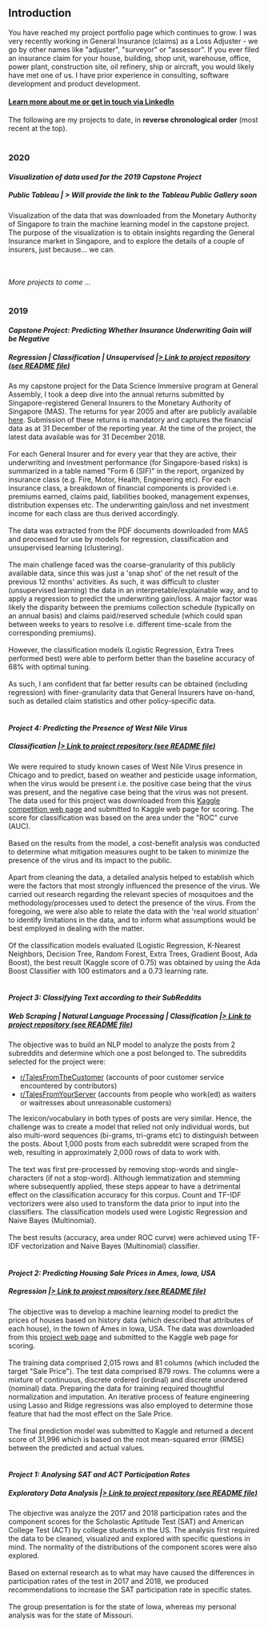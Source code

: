 
## Introduction
You have reached my project portfolio page which continues to grow. I was very recently working in General Insurance (claims) as a Loss Adjuster - we go by other names like "adjuster", "surveyor" or "assessor". If you ever filed an insurance claim for your house, building, shop unit, warehouse, office, power plant, construction site, oil refinery, ship or aircraft, you would likely have met one of us. I have prior experience in consulting, software development and product development.

#### <a style="font-weight:bold" href="https://www.linkedin.com/in/irwinwei" target="_blank">Learn more about me or get in touch via LinkedIn</a>

The following are my projects to date, in **reverse chronological order** (most recent at the top).
<br><br>

### 2020

#### *Visualization of data used for the 2019 Capstone Project*
##### *Public Tableau | > Will provide the link to the Tableau Public Gallery soon*
Visualization of the data that was downloaded from the Monetary Authority of Singapore to train the machine learning model in the capstone project. The purpose of the visualization is to obtain insights regarding the General Insurance market in Singapore, and to explore the details of a couple of insurers, just because... we can.

<br><br>
*More projects to come ...*
<br><br>

### 2019

#### *Capstone Project: Predicting Whether Insurance Underwriting Gain will be Negative*
##### *Regression | Classification | Unsupervised |<a href="https://www.github.com/irwinwei/GA-DSI-Capstone" target="_blank">> Link to project repository (see README file)</a>*
As my capstone project for the Data Science Immersive program at General Assembly, I took a deep dive into the annual returns submitted by Singapore-registered General Insurers to the Monetary Authority of Singapore (MAS). The returns for year 2005 and after are publicly available <a href="https://www.mas.gov.sg/statistics/insurance-statistics/insurance-company-returns" target="_blank">here</a>. Submission of these returns is mandatory and captures the financial data as at 31 December of the reporting year. At the time of the project, the latest data available was for 31 December 2018. <br><br>
For each General Insurer and for every year that they are active, their underwriting and investment performance (for Singapore-based risks) is summarized in a table named "Form 6 (SIF)" in the report, organized by insurance class (e.g. Fire, Motor, Health, Engineering etc). For each insurance class, a breakdown of financial components is provided i.e. premiums earned, claims paid, liabilities booked, management expenses, distribution expenses etc. The underwriting gain/loss and net investment income for each class are thus derived accordingly. <br><br>
The data was extracted from the PDF documents downloaded from MAS and processed for use by models for regression, classification and unsupervised learning (clustering).<br><br>
The main challenge faced was the coarse-granularity of this publicly available data, since this was just a 'snap shot' of the net result of the previous 12 months' activities. As such, it was difficult to cluster (unsupervised learning) the data in an interpretable/explainable way, and to apply a regression to predict the underwriting gain/loss.  A major factor was likely the disparity between the premiums collection schedule (typically on an annual basis) and claims paid/reserved schedule (which could span between weeks to years to resolve i.e. different time-scale from the corresponding premiums). <br><br>
However, the classification models (Logistic Regression, Extra Trees performed best) were able to perform better than the baseline accuracy of 68% with optimal tuning.<br><br>
As such, I am confident that far better results can be obtained (including regression) with finer-granularity data that General Insurers have on-hand, such as detailed claim statistics and other policy-specific data.<br><br>

#### *Project 4: Predicting the Presence of West Nile Virus*
##### *Classification |<a href="https://www.github.com/irwinwei/GA-DSI-Project-04" target="_blank">> Link to project repository (see README file)</a>*
We were required to study known cases of West Nile Virus presence in Chicago and to predict, based on weather and pesticide usage information, when the virus would be present i.e. the positive case being that the virus was present, and the negative case being that the virus was not present. The data used for this project was downloaded from this <a href="https://www.kaggle.com/c/predict-west-nile-virus/" target="_blank">Kaggle competition web page</a> and submitted to Kaggle web page for scoring. The score for classification was based on the area under the "ROC" curve (AUC).<br><br>
Based on the results from the model, a cost-benefit analysis was conducted to determine what mitigation measures ought to be taken to minimize the presence of the virus and its impact to the public.<br><br>
Apart from cleaning the data, a detailed analysis helped to establish which were the factors that most strongly influenced the presence of the virus. We carried out research regarding the relevant species of mosquitoes and the methodology/processes used to detect the presence of the virus. From the foregoing, we were also able to relate the data with the 'real world situation' to identify limitations in the data, and to inform what assumptions would be best employed in dealing with the matter.<br><br>
Of the classification models evaluated (Logistic Regression, K-Nearest Neighbors, Decision Tree, Random Forest, Extra Trees, Gradient Boost, Ada Boost), the best result (Kaggle score of 0.75) was obtained by using the Ada Boost Classifier with 100 estimators and a 0.73 learning rate.<br><br>

#### *Project 3: Classifying Text according to their SubReddits*
##### *Web Scraping | Natural Language Processing | Classification |<a href="https://www.github.com/irwinwei/GA-DSI-Project-03" target="_blank">> Link to project repository (see README file)</a>*
The objective was to build an NLP model to analyze the posts from 2 subreddits and determine which one a post belonged to. The subreddits selected for the project were:

- <a href="https://www.reddit.com/r/TalesFromTheCustomer" target="_blank">r/TalesFromTheCustomer</a> (accounts of poor customer service encountered by contributors)
- <a href="https://www.reddit.com/r/TalesFromYourServer" target="_blank">r/TalesFromYourServer</a> (accounts from people who work(ed) as waiters or waitresses about unreasonable customers)

The lexicon/vocabulary in both types of posts are very similar. Hence, the challenge was to create a model that relied not only individual words, but also multi-word sequences (bi-grams, tri-grams etc) to distinguish between the posts. About 1,000 posts from each subreddit were scraped from the web, resulting in approximately 2,000 rows of data to work with.<br><br>
The text was first pre-processed by removing stop-words and single-characters (if not a stop-word). Although lemmatization and stemming where subsequently applied, these steps appear to have a detrimental effect on the classification accuracy for this corpus. Count and TF-IDF vectorizers were also used to transform the data prior to input into the classifiers. The classification models used were Logistic Regression and Naive Bayes (Multinomial).<br><br>
The best results (accuracy, area under ROC curve) were achieved using TF-IDF vectorization and Naive Bayes (Multinomial) classifier.<br><br>

#### *Project 2: Predicting Housing Sale Prices in Ames, Iowa, USA*
##### *Regression |<a href="https://www.github.com/irwinwei/GA-DSI-Project-02" target="_blank">> Link to project repository (see README file)</a>*
The objective was to develop a machine learning model to predict the prices of houses based on history data (which described that attributes of each house), in the town of Ames in Iowa, USA. The data was downloaded from this <a href="https://www.kaggle.com/c/dsi-us-6-project-2-regression-challenge/overview" target="_blank">project web page</a> and submitted to the Kaggle web page for scoring.<br><br>
The training data comprised 2,015 rows and 81 columns (which included the target "Sale Price"). The test data comprised 879 rows. The columns were a mixture of continuous, discrete ordered (ordinal) and discrete unordered (nominal) data. Preparing the data for training required thoughtful normalization and imputation. An iterative process of feature engineering using Lasso and Ridge regressions was also employed to determine those feature that had the most effect on the Sale Price.<br><br>
The final prediction model was submitted to Kaggle and returned a decent score of 31,996 which is based on the root mean-squared error (RMSE) between the predicted and actual values.<br><br>

#### *Project 1: Analysing SAT and ACT Participation Rates*
##### *Exploratory Data Analysis |<a href="https://www.github.com/irwinwei/GA-DSI-Project-01" target="_blank">> Link to project repository (see README file)</a>*
The objective was analyze the 2017 and 2018 participation rates and the component scores for the Scholastic Aptitude Test (SAT) and American College Test (ACT) by college students in the US. The analysis first required the data to be cleaned, visualized and explored with specific questions in mind. The normality of the distributions of the component scores were also explored.<br><br>
Based on external research as to what may have caused the differences in participation rates of the test in 2017 and 2018, we produced recommendations to increase the SAT participation rate in specific states.<br><br>
The group presentation is for the state of Iowa, whereas my personal analysis was for the state of Missouri.
